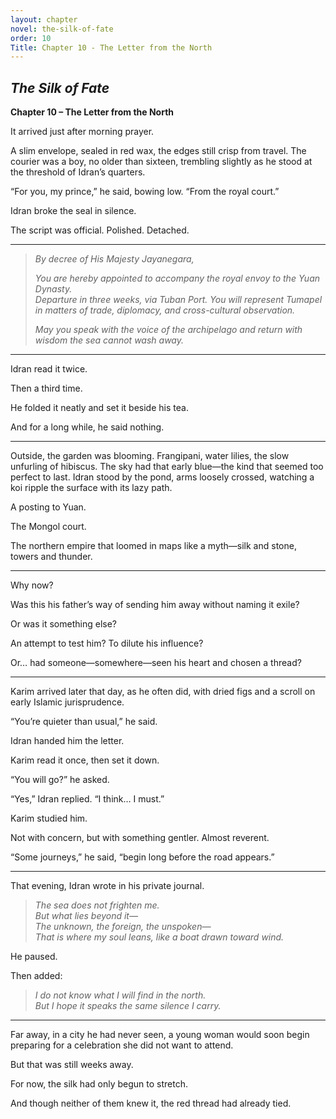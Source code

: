 ```yaml
---
layout: chapter
novel: the-silk-of-fate
order: 10
Title: Chapter 10 - The Letter from the North
---
```


## *The Silk of Fate*  
**Chapter 10 – The Letter from the North**

It arrived just after morning prayer.

A slim envelope, sealed in red wax, the edges still crisp from travel. The courier was a boy, no older than sixteen, trembling slightly as he stood at the threshold of Idran’s quarters.

“For you, my prince,” he said, bowing low. “From the royal court.”

Idran broke the seal in silence.

The script was official. Polished. Detached.

---

> *By decree of His Majesty Jayanegara,*  
>  
> *You are hereby appointed to accompany the royal envoy to the Yuan Dynasty.*  
> *Departure in three weeks, via Tuban Port. You will represent Tumapel in matters of trade, diplomacy, and cross-cultural observation.*  
>  
> *May you speak with the voice of the archipelago and return with wisdom the sea cannot wash away.*

---

Idran read it twice.

Then a third time.

He folded it neatly and set it beside his tea.

And for a long while, he said nothing.

---

Outside, the garden was blooming. Frangipani, water lilies, the slow unfurling of hibiscus. The sky had that early blue—the kind that seemed too perfect to last. Idran stood by the pond, arms loosely crossed, watching a koi ripple the surface with its lazy path.

A posting to Yuan.

The Mongol court.

The northern empire that loomed in maps like a myth—silk and stone, towers and thunder.

---

Why now?

Was this his father’s way of sending him away without naming it exile?

Or was it something else?

An attempt to test him? To dilute his influence?

Or… had someone—somewhere—seen his heart and chosen a thread?

---

Karim arrived later that day, as he often did, with dried figs and a scroll on early Islamic jurisprudence.

“You’re quieter than usual,” he said.

Idran handed him the letter.

Karim read it once, then set it down.

“You will go?” he asked.

“Yes,” Idran replied. “I think… I must.”

Karim studied him.

Not with concern, but with something gentler. Almost reverent.

“Some journeys,” he said, “begin long before the road appears.”

---

That evening, Idran wrote in his private journal.

> *The sea does not frighten me.*  
> *But what lies beyond it—*  
> *The unknown, the foreign, the unspoken—*  
> *That is where my soul leans, like a boat drawn toward wind.*

He paused.

Then added:

> *I do not know what I will find in the north.*  
> *But I hope it speaks the same silence I carry.*

---

Far away, in a city he had never seen, a young woman would soon begin preparing for a celebration she did not want to attend.

But that was still weeks away.

For now, the silk had only begun to stretch.

And though neither of them knew it, the red thread had already tied.